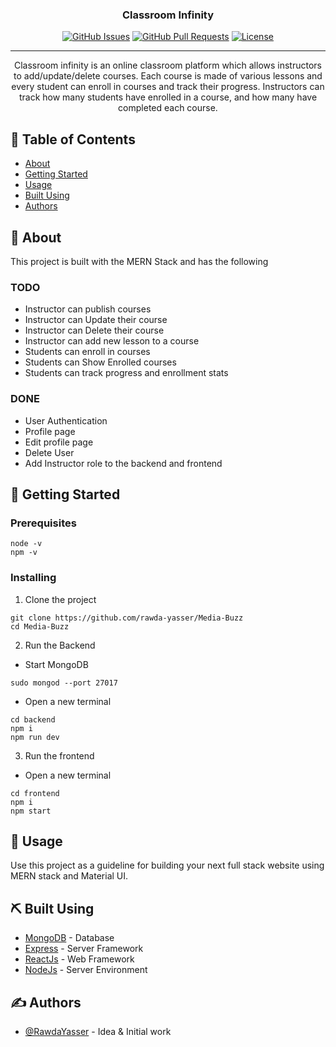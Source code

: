 <h3 align="center">Classroom Infinity</h3>

<div align="center">

[![GitHub Issues](https://img.shields.io/github/issues/kylelobo/The-Documentation-Compendium.svg)](https://github.com/rawda-yasser/classroom-infinity/issues)
[![GitHub Pull Requests](https://img.shields.io/github/issues-pr/kylelobo/The-Documentation-Compendium.svg)](https://github.com/rawda-yasser/classroom-infinity/pulls)
[![License](https://img.shields.io/badge/license-MIT-blue.svg)](/LICENSE)

</div>

---

<p align="center"> 
Classroom infinity is an online classroom platform which allows instructors to add/update/delete courses. Each course is made of various lessons and every student can enroll in courses and track their progress. Instructors can track how many students have enrolled in a course, and how many have completed each course.  <br> 
</p>

## 📝 Table of Contents

- [About](#about)
- [Getting Started](#getting_started)
- [Usage](#usage)
- [Built Using](#built_using)
- [Authors](#authors)

## 🧐 About <a name = "about"></a>

This project is built with the MERN Stack and has the following

### TODO

- Instructor can publish courses
- Instructor can Update their course
- Instructor can Delete their course
- Instructor can add new lesson to a course
- Students can enroll in courses
- Students can Show Enrolled courses
- Students can track progress and enrollment stats

### DONE

- User Authentication
- Profile page
- Edit profile page
- Delete User
- Add Instructor role to the backend and frontend

## 🏁 Getting Started <a name = "getting_started"></a>

### Prerequisites

```
node -v
npm -v
```

### Installing

1. Clone the project

```
git clone https://github.com/rawda-yasser/Media-Buzz
cd Media-Buzz
```

2. Run the Backend

- Start MongoDB

```
sudo mongod --port 27017
```

- Open a new terminal

```
cd backend
npm i
npm run dev
```

3. Run the frontend

- Open a new terminal

```
cd frontend
npm i
npm start
```

## 🎈 Usage <a name="usage"></a>

Use this project as a guideline for building your next full stack website using MERN stack and Material UI.

## ⛏️ Built Using <a name = "built_using"></a>

- [MongoDB](https://www.mongodb.com/) - Database
- [Express](https://expressjs.com/) - Server Framework
- [ReactJs](https://reactjs.org/) - Web Framework
- [NodeJs](https://nodejs.org/en/) - Server Environment

## ✍️ Authors <a name = "authors"></a>

- [@RawdaYasser](https://github.com/rawda-yasser/) - Idea & Initial work
